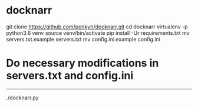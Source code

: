 # docknarr

git clone https://github.com/ponkyh/docknarr.git 
cd docknarr 
virtualenv -p python3.6 venv 
source venv/bin/activate 
pip install -Ur requirements.txt 
mv servers.txt.example servers.txt 
mv config.ini.example config.ini 

# Do necessary modifications in servers.txt and config.ini
---
./docknarr.py

